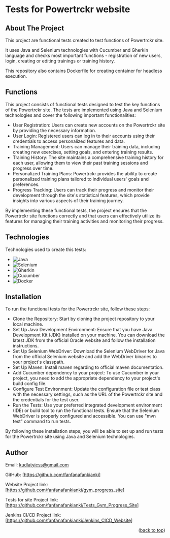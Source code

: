 # Tests for Powertrckr website
<a name="readme-top"></a>
<!-- ABOUT THE PROJECT -->
## About The Project

This project are functional tests created to test functions of Powertrckr site. 

It uses Java and Selenium technologies with Cucumber and Gherkin language and checks most important functions - registration of new users, login, creating or editing trainings or training history. 

This repository also contains Dockerfile for creating container for headless execution. 

<!-- FUNCTIONS -->
## Functions

This project consists of functional tests designed to test the key functions of the Powertrckr site. The tests are implemented using Java and Selenium technologies and cover the following important functionalities:

* User Registration: Users can create new accounts on the Powertrckr site by providing the necessary information.
* User Login: Registered users can log in to their accounts using their credentials to access personalized features and data.
* Training Management: Users can manage their training data, including creating new exercises, setting goals, and entering training results.
* Training History: The site maintains a comprehensive training history for each user, allowing them to view their past training sessions and progress over time.
* Personalized Training Plans: Powertrckr provides the ability to create personalized training plans tailored to individual users' goals and preferences.
* Progress Tracking: Users can track their progress and monitor their development through the site's statistical features, which provide insights into various aspects of their training journey.

By implementing these functional tests, the project ensures that the Powertrckr site functions correctly and that users can effectively utilize its features for managing their training activities and monitoring their progress.

<!-- TECHNOLOGIES -->
## Technologies

Technologies used to create this tests:
* ![Java](https://img.shields.io/badge/Java-007396?style=for-the-badge&logo=java&logoColor=white)
* ![Selenium](https://img.shields.io/badge/Selenium-43B02A?style=for-the-badge&logo=selenium&logoColor=white)
* ![Gherkin](https://img.shields.io/badge/Gherkin-5B2063?style=for-the-badge)
* ![Cucumber](https://img.shields.io/badge/Cucumber-23D96C?style=for-the-badge)
* ![Docker](https://img.shields.io/badge/Docker-2496ED?style=for-the-badge&logo=docker&logoColor=white)

<!-- INSTALLATION -->
## Installation

To run the functional tests for the Powertrckr site, follow these steps:

* Clone the Repository: Start by cloning the project repository to your local machine.
* Set Up Java Development Environment: Ensure that you have Java Development Kit (JDK) installed on your machine. You can download the latest JDK from the official Oracle website and follow the installation instructions.
* Set Up Selenium WebDriver: Download the Selenium WebDriver for Java from the official Selenium website and add the WebDriver binaries to your project's classpath.
* Set Up Maven: Install maven regarding to official maven documentation.
* Add Cucumber dependency to your project: To use Cucumber in your project, you need to add the appropriate dependency to your project's build config file.
* Configure Test Environment: Update the configuration file or test class with the necessary settings, such as the URL of the Powertrckr site and the credentials for the test user.
* Run the Tests: Use your preferred integrated development environment (IDE) or build tool to run the functional tests. Ensure that the Selenium WebDriver is properly configured and accessible. You can use "mvn test" command to run tests.

By following these installation steps, you will be able to set up and run tests for the Powertrckr site using Java and Selenium technologies.

<!-- AUTHOR -->
## Author

Email: kudlatyicss@gmail.com

GitHub: [https://github.com/fanfanafankianki]

Website Project link: [https://github.com/fanfanafankianki/gym_progress_site]

Tests for site Project link: [https://github.com/fanfanafankianki/Tests_Gym_Progress_Site]

Jenkins CI/CD Project link: [https://github.com/fanfanafankianki/Jenkins_CICD_Website]
<p align="right">(<a href="#readme-top">back to top</a>)</p>
